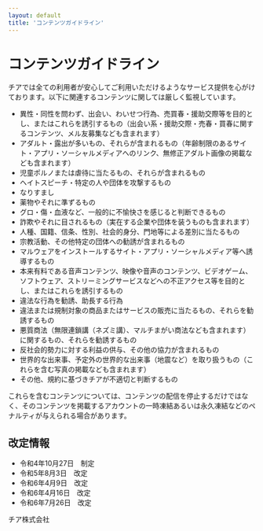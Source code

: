 ```yaml
---
layout: default
title: 'コンテンツガイドライン'
---
```


# コンテンツガイドライン
チアでは全ての利用者が安心してご利用いただけるようなサービス提供を心がけております。以下に関連するコンテンツに関しては厳しく監視しています。

 - 異性・同性を問わず、出会い、わいせつ⾏為、売買春・援助交際等を⽬的とし、またはこれらを誘引するもの（出会い系・援助交際・売春・買春に関するコンテンツ、メル友募集なども含まれます）
 - アダルト・露出が多いもの、それらが含まれるもの（年齢制限のあるサイト・アプリ・ソーシャルメディアへのリンク、無修正アダルト画像の掲載なども含まれます）
 - 児童ポルノまたは虐待に当たるもの、それらが含まれるもの
 - ヘイトスピーチ・特定の人や団体を攻撃するもの
 - なりすまし
 - 薬物やそれに準ずるもの
 - グロ・傷・血液など、一般的に不愉快さを感じると判断できるもの
 - 詐欺やそれに目されるもの（実在する企業や団体を装うものも含まれます）
 - 人種、国籍、信条、性別、社会的身分、門地等による差別に当たるもの
 - 宗教活動、その他特定の団体への勧誘が含まれるもの
 - マルウェアをインストールするサイト・アプリ・ソーシャルメディア等へ誘導するもの
 - 本来有料である音声コンテンツ、映像や音声のコンテンツ、ビデオゲーム、ソフトウェア、ストリーミングサービスなどへの不正アクセス等を目的とし、またはこれらを誘引するもの
 - 違法な行為を勧誘、助長する行為
 - 違法または規制対象の商品またはサービスの販売に当たるもの、それらを勧誘するもの
 - 悪質商法（無限連鎖講（ネズミ講）、マルチまがい商法なども含まれます）に関するもの、それらを勧誘するもの
 - 反社会的勢力に対する利益の供与、その他の協力が含まれるもの 
 - 世界的な出来事、予定外の世界的な出来事（地震など）を取り扱うもの（これらを含む写真の掲載なども含まれます）
 - その他、規約に基づきチアが不適切と判断するもの

これらを含むコンテンツについては、コンテンツの配信を停止するだけではなく、そのコンテンツを掲載するアカウントの一時凍結あるいは永久凍結などのペナルティが与えられる場合があります。

## 改定情報
* 令和4年10月27日　制定
* 令和5年8月3日　改定
* 令和6年4月9日　改定
* 令和6年4月16日　改定
* 令和6年7月26日　改定

チア株式会社